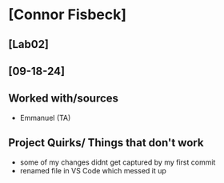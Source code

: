 # [Connor Fisbeck]
## [Lab02]
## [09-18-24]
## Worked with/sources 
* Emmanuel (TA)
## Project Quirks/ Things that don't work
* some of my changes didnt get captured by my first commit
* renamed file in VS Code which messed it up
